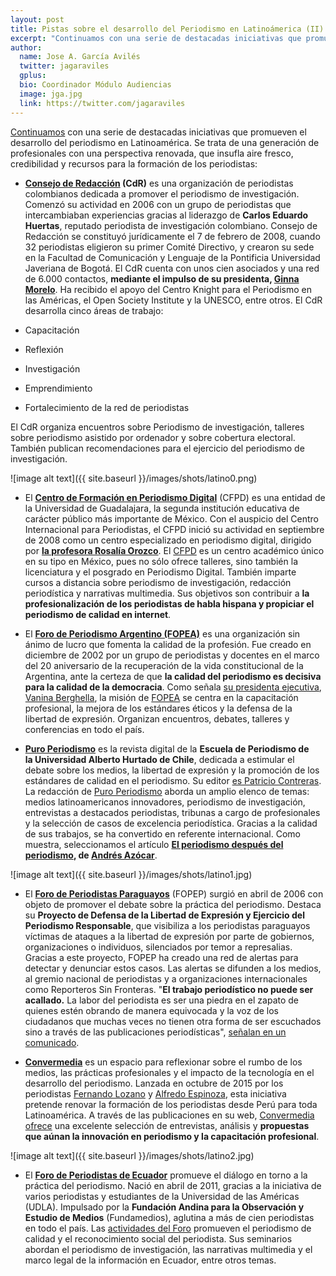 ```yaml
---
layout: post
title: Pistas sobre el desarrollo del Periodismo en Latinoámerica (II)
excerpt: "Continuamos con una serie de destacadas iniciativas que promueven el desarrollo del periodismo en Latinoamérica. Se trata de una generación de profesionales con una perspectiva renovada, que insufla aire fresco, credibilidad y recursos para la formación de los periodistas."
author:
  name: Jose A. García Avilés
  twitter: jagaraviles
  gplus:  
  bio: Coordinador Módulo Audiencias
  image: jga.jpg
  link: https://twitter.com/jagaraviles
---
```

[Continuamos](http://mip.umh.es/blog/2016/07/17/pistas-periodismo-latinoamerica/) con una serie de destacadas iniciativas que promueven el desarrollo del periodismo en Latinoamérica. Se trata de una generación de profesionales con una perspectiva renovada, que insufla aire fresco, credibilidad y recursos para la formación de los periodistas:

* **[Consejo de Redacción](http://consejoderedaccion.org/) (CdR)** es una organización de periodistas colombianos dedicada a promover el periodismo de investigación. Comenzó su actividad en 2006 con un grupo de periodistas que intercambiaban experiencias gracias al liderazgo de **Carlos Eduardo Huertas**, reputado periodista de investigación colombiano. Consejo de Redacción se constituyó jurídicamente el 7 de febrero de 2008, cuando 32 periodistas eligieron su primer Comité Directivo, y crearon su sede en la Facultad de Comunicación y Lenguaje de la Pontificia Universidad Javeriana de Bogotá. El CdR cuenta con unos cien asociados y una red de 6.000 contactos, **mediante el impulso de su presidenta, [Ginna Morelo](https://twitter.com/ginnamorelo)**. Ha recibido el apoyo del Centro Knight para el Periodismo en las Américas, el Open Society Institute y la UNESCO, entre otros. El CdR desarrolla cinco áreas de trabajo:

* Capacitación

* Reflexión

* Investigación

* Emprendimiento

* Fortalecimiento de la red de periodistas

El CdR organiza encuentros sobre Periodismo de investigación, talleres sobre periodismo asistido por ordenador y sobre cobertura electoral. También publican recomendaciones para el ejercicio del periodismo de investigación. 

![image alt text]({{ site.baseurl }}/images/shots/latino0.png)

* El **[Centro de Formación en Periodismo Digital](http://www.centroperiodismodigital.org/sitio/)** (CFPD) es una entidad de la Universidad de Guadalajara, la segunda institución educativa de carácter público más importante de México. Con el auspicio del Centro Internacional para Periodistas, el CFPD inició su actividad en septiembre de 2008 como un centro especializado en periodismo digital, dirigido por **[la profesora Rosalía Orozco](https://twitter.com/@orozmur)**. El [CFPD](https://twitter.com/CFPD_UDGVirtual) es un centro académico único en su tipo en México, pues no sólo ofrece talleres, sino también la licenciatura y el posgrado en Periodismo Digital. También imparte cursos a distancia sobre periodismo de investigación, redacción periodística y narrativas multimedia. Sus objetivos son contribuir a **la profesionalización de los periodistas de habla hispana y propiciar el periodismo de calidad en internet**. 

* El **[Foro de Periodismo Argentino (FOPEA)](http://www.fopea.org/)** es una organización sin ánimo de lucro que fomenta la calidad de la profesión. Fue creado en diciembre de 2002 por un grupo de periodistas y docentes en el marco del 20 aniversario de la recuperación de la vida constitucional de la Argentina, ante la certeza de que **la calidad del periodismo es decisiva para la calidad de la democracia**. Como señala [su presidenta ejecutiva](https://twitter.com/vanis), [Vanina Berghella](https://twitter.com/vanis), la misión de [FOPEA](https://twitter.com/FOPEA) se centra en la capacitación profesional, la mejora de los estándares éticos y la defensa de la libertad de expresión. Organizan encuentros, debates, talleres y conferencias en todo el país.

* **[Puro Periodismo](http://www.puroperiodismo.cl/)** es la revista digital de la **Escuela de Periodismo de la Universidad Alberto Hurtado de Chile**, dedicada a estimular el debate sobre los medios, la libertad de expresión y la promoción de los estándares de calidad en el periodismo. Su editor [es Patricio Contreras](https://twitter.com/pfcontrerasv). La redacción de [Puro Periodismo](https://twitter.com/puroperiodismo) aborda un amplio elenco de temas: medios latinoamericanos innovadores, periodismo de investigación, entrevistas a destacados periodistas, tribunas a cargo de profesionales y la selección de casos de excelencia periodística. Gracias a la calidad de sus trabajos, se ha convertido en referente internacional. Como muestra, seleccionamos el artículo **[El periodismo después del periodismo](http://www.puroperiodismo.cl/?p=27752), de [Andrés Azócar](https://twitter.com/andresazocar)**.

![image alt text]({{ site.baseurl }}/images/shots/latino1.jpg)

* El **[Foro de Periodistas Paraguayos](https://twitter.com/Fopep)** (FOPEP) surgió en abril de 2006 con objeto de promover el debate sobre la práctica del periodismo. Destaca su **Proyecto de Defensa de la Libertad de Expresión y Ejercicio del Periodismo Responsable**, que visibiliza a los periodistas paraguayos víctimas de ataques a la libertad de expresión por parte de gobiernos, organizaciones o individuos, silenciados por temor a represalias. Gracias a este proyecto, FOPEP ha creado una red de alertas para detectar y denunciar estos casos. Las alertas se difunden a los medios, al gremio nacional de periodistas y a organizaciones internacionales como Reporteros Sin Fronteras. "**El trabajo periodístico no puede ser acallado.** La labor del periodista es ser una piedra en el zapato de quienes estén obrando de manera equivocada y la voz de los ciudadanos que muchas veces no tienen otra forma de ser escuchados sino a través de las publicaciones periodísticas", [señalan en un comunicado](https://medium.com/@Fopep/que-nunca-m%C3%A1s-se-acalle-una-voz-399bfcaaf8b4#.pvk7b6pjd).

* **[Convermedia](http://convermedia.pe/)** es un espacio para reflexionar sobre el rumbo de los medios, las prácticas profesionales y el impacto de la tecnología en el desarrollo del periodismo. Lanzada en octubre de 2015 por los periodistas [Fernando Lozano](https://twitter.com/ferlozan) y [Alfredo Espinoza](https://twitter.com/alfred_espinoza), esta iniciativa pretende renovar la formación de los periodistas desde Perú para toda Latinoamérica. A través de las publicaciones en su web, [Convermedia ofrece](https://twitter.com/convermedia) una excelente selección de entrevistas, análisis y **propuestas que aúnan la innovación en periodismo y la capacitación profesional**.

![image alt text]({{ site.baseurl }}/images/shots/latino2.jpg)

* El **[Foro de Periodistas de Ecuador](https://www.facebook.com/ForoPerEc/)** promueve el diálogo en torno a la práctica del periodismo. Nació en abril de 2011, gracias a la iniciativa de varios periodistas y estudiantes de la Universidad de las Américas (UDLA). Impulsado por la **Fundación Andina para la Observación y Estudio de Medios** (Fundamedios), aglutina a más de cien periodistas en todo el país. Las [actividades del Foro](https://twitter.com/Fopep) promueven el periodismo de calidad y el reconocimiento social del periodista. Sus seminarios abordan el periodismo de investigación, las narrativas multimedia y el marco legal de la información en Ecuador, entre otros temas.